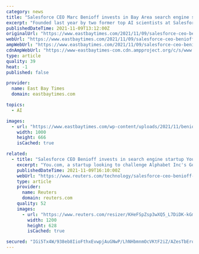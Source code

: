 ```yaml
---
category: news
title: "Salesforce CEO Marc Benioff invests in Bay Area search engine startup You.com"
excerpt: "Founded last year by two former top AI scientists at Salesforce, You.com lets users set preferred websites. For instance, users who like to get information from Reddit and Yelp would see rows of"
publishedDateTime: 2021-11-09T13:12:00Z
originalUrl: "https://www.eastbaytimes.com/2021/11/09/salesforce-ceo-benioff-invests-in-search-engine-startup-you-com/"
webUrl: "https://www.eastbaytimes.com/2021/11/09/salesforce-ceo-benioff-invests-in-search-engine-startup-you-com/"
ampWebUrl: "https://www.eastbaytimes.com/2021/11/09/salesforce-ceo-benioff-invests-in-search-engine-startup-you-com/amp/"
cdnAmpWebUrl: "https://www-eastbaytimes-com.cdn.ampproject.org/c/s/www.eastbaytimes.com/2021/11/09/salesforce-ceo-benioff-invests-in-search-engine-startup-you-com/amp/"
type: article
quality: 39
heat: -1
published: false

provider:
  name: East Bay Times
  domain: eastbaytimes.com

topics:
  - AI

images:
  - url: "https://www.eastbaytimes.com/wp-content/uploads/2021/11/benioff2.jpeg?w=1000&#038;h=666"
    width: 1000
    height: 666
    isCached: true

related:
  - title: "Salesforce CEO Benioff invests in search engine startup You.com"
    excerpt: "You.com, a startup looking to challenge Alphabet Inc's Google by developing a more customizable search engine, announced on Tuesday a $20 million investment led by the venture fund of Salesforce.com Inc Chief Executive Marc Benioff."
    publishedDateTime: 2021-11-09T16:10:00Z
    webUrl: "https://www.reuters.com/technology/salesforce-ceo-benioff-invests-search-engine-startup-youcom-2021-11-09/"
    type: article
    provider:
      name: Reuters
      domain: reuters.com
    quality: 52
    images:
      - url: "https://www.reuters.com/resizer/KHeFSpZsp3wXQ5_L7DiDK-kGmgo=/1200x628/smart/filters:quality(80)/cloudfront-us-east-2.images.arcpublishing.com/reuters/J2U6YLFWYVIEFPFTBT7QLPQIVY.jpg"
        width: 1200
        height: 628
        isCached: true

secured: "IGi5Tx4W/938eb8IioFthxEvwpjAuGNwP/LhNHbmnmOcVKtF2iZ/AZesTbEroVvbBMcmaOKZAxlCj6Nsc4NRYdMUc4IbXXWo5dFtEQiQiY0JuW+GMJJoUn/qshwasrqKKHNAEnB7MeIbpguh2jRQf86/RWGYcjgYWdxP+/dJ9Oo0yeCXFRjSX+Q20rkPEHsEjipbPVJwKfgTAkaw9SVeQOBUi5j3VTH2c1v5TPyPqetQ0QpDAm0FgNV2r7bAoMK0wQN7XzmHIm/PL2vaDaAxqjAKO0Mfo0DKjZHsJXvTeE2Qqr5m3hat0VrjFyWy48/iQATn655E+jaGqkE4YNP3685UjHb+dgVTy3NebIaBtYA=;yz/W8m4SIFDjksu9f9RO6A=="
---
```


